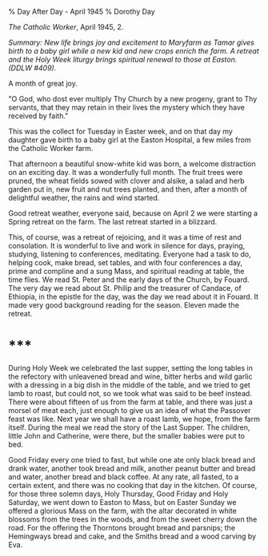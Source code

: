 % Day After Day - April 1945
% Dorothy Day

*The Catholic Worker*, April 1945, 2.

*Summary: New life brings joy and excitement to Maryfarm as Tamar gives
birth to a baby girl while a new kid and new crops enrich the farm. A
retreat and the Holy Week liturgy brings spiritual renewal to those at
Easton. (DDLW \#409).*

A month of great joy.

"O God, who dost ever multiply Thy Church by a new progeny, grant to Thy
servants, that they may retain in their lives the mystery which they
have received by faith."

This was the collect for Tuesday in Easter week, and on that day my
daughter gave birth to a baby girl at the Easton Hospital, a few miles
from the Catholic Worker farm.

That afternoon a beautiful snow-white kid was born, a welcome
distraction on an exciting day. It was a wonderfully full month. The
fruit trees were pruned, the wheat fields sowed with clover and alsike,
a salad and herb garden put in, new fruit and nut trees planted, and
then, after a month of delightful weather, the rains and wind started.

Good retreat weather, everyone said, because on April 2 we were starting
a Spring retreat on the farm. The last retreat started in a blizzard.

This, of course, was a retreat of rejoicing, and it was a time of rest
and consolation. It is wonderful to live and work in silence for days,
praying, studying, listening to conferences, meditating. Everyone had a
task to do, helping cook, make bread, set tables, and with four
conferences a day, prime and compline and a sung Mass, and spiritual
reading at table, the time flies. We read St. Peter and the early days
of the Church, by Fouard. The very day we read about St. Philip and the
treasurer of Candace, of Ethiopia, in the epistle for the day, was the
day we read about it in Fouard. It made very good background reading for
the season. Eleven made the retreat.

\*\*\*
===

During Holy Week we celebrated the last supper, setting the long tables
in the refectory with unleavened bread and wine, bitter herbs and wild
garlic with a dressing in a big dish in the middle of the table, and we
tried to get lamb to roast, but could not, so we took what was said to
be beef instead. There were about fifteen of us from the farm at table,
and there was just a morsel of meat each, just enough to give us an idea
of what the Passover feast was like. Next year we shall have a roast
lamb, we hope, from the farm itself. During the meal we read the story
of the Last Supper. The children, little John and Catherine, were there,
but the smaller babies were put to bed.

Good Friday every one tried to fast, but while one ate only black bread
and drank water, another took bread and milk, another peanut butter and
bread and water, another bread and black coffee. At any rate, all
fasted, to a certain extent, and there was no cooking that day in the
kitchen. Of course, for those three solemn days, Holy Thursday, Good
Friday and Holy Saturday, we went down to Easton to Mass, but on Easter
Sunday we offered a glorious Mass on the farm, with the altar decorated
in white blossoms from the trees in the woods, and from the sweet cherry
down the road. For the offering the Thorntons brought bread and
parsnips; the Hemingways bread and cake, and the Smiths bread and a wood
carving by Eva.
